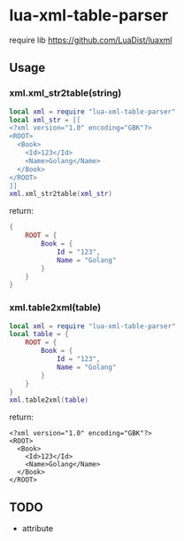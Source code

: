 # lua-xml-table-parser
require lib https://github.com/LuaDist/luaxml

## Usage
### xml.xml_str2table(string)
```lua
local xml = require "lua-xml-table-parser"
local xml_str = [[
<?xml version="1.0" encoding="GBK"?>
<ROOT>
  <Book>
    <Id>123</Id>
    <Name>Golang</Name>
  </Book>
</ROOT>	
]]
xml.xml_str2table(xml_str)

```

return:
```lua
{
    ROOT = {
        Book = {
            Id = "123",
            Name = "Golang"
        }
    }
}
```
### xml.table2xml(table)
```lua
local xml = require "lua-xml-table-parser"
local table = {
    ROOT = {
        Book = {
            Id = "123",
            Name = "Golang"
        }
    }
}
xml.table2xml(table)
```
return: 
```
<?xml version="1.0" encoding="GBK"?>
<ROOT>
  <Book>
    <Id>123</Id>
    <Name>Golang</Name>
  </Book>
</ROOT>	
```
## TODO
* attribute
